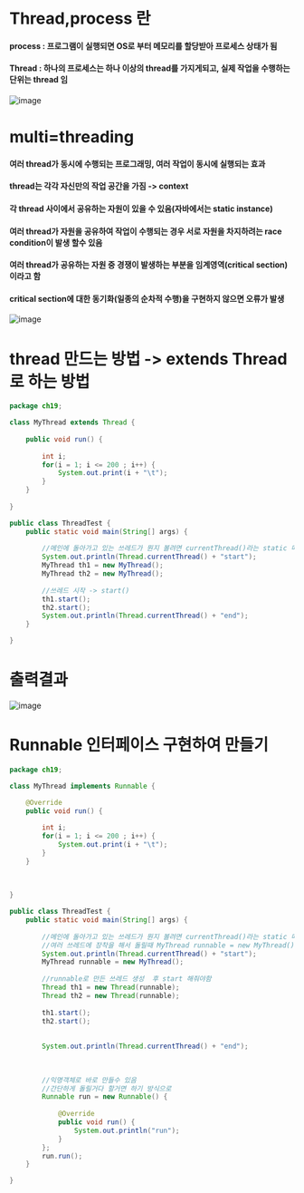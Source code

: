 # Thread,process 란
#### process : 프로그램이 실행되면 OS로 부터 메모리를 할당받아 프로세스 상태가 됨
#### Thread : 하나의 프로세스는 하나 이상의 thread를 가지게되고, 실제 작업을 수행하는 단위는 thread 임
![image](https://user-images.githubusercontent.com/82345970/185827056-aec8c4e3-57b3-4de7-80d8-f0c5a7b5f255.png)

#  multi=threading
#### 여러 thread가 동시에 수행되는 프로그래밍, 여러 작업이 동시에 실행되는 효과
#### thread는 각각 자신만의  작업 공간을 가짐 -> context
#### 각 thread 사이에서 공유하는 자원이 있을 수 있음(자바에서는 static instance)
#### 여러 thread가 자원을 공유하여 작업이 수행되는 경우 서로 자원을 차지하려는 race condition이 발생 할수 있음
#### 여러 thread가 공유하는 자원 중 경쟁이 발생하는 부분을 임계영역(critical section) 이라고 함
#### critical section에 대한 동기화(일종의 순차적 수행)을 구현하지 않으면 오류가 발생
![image](https://user-images.githubusercontent.com/82345970/185828020-f45ce814-3490-48c5-8061-3dece3ca8b8e.png)

# thread 만드는 방법 -> extends Thread로 하는 방법
```java
package ch19;

class MyThread extends Thread {
	
	public void run() {
		
		int i;
		for(i = 1; i <= 200 ; i++) {
			System.out.print(i + "\t");
		}
	}
	
}

public class ThreadTest {
	public static void main(String[] args) {
		
		//메인에 돌아가고 있는 쓰레드가 뭔지 볼려면 currentThread()라는 static 메서드 호출 하면 됨 
		System.out.println(Thread.currentThread() + "start");
		MyThread th1 = new MyThread();
		MyThread th2 = new MyThread();
		
		//쓰레드 시작 -> start()
		th1.start();
		th2.start();
		System.out.println(Thread.currentThread() + "end");
	}

}
```
# 출력결과
![image](https://user-images.githubusercontent.com/82345970/185829283-7ec2d82e-02cc-41bf-8c6c-0f16cd5e6298.png)

# Runnable 인터페이스 구현하여 만들기
```java
package ch19;

class MyThread implements Runnable {

	@Override
	public void run() {
		
		int i;
		for(i = 1; i <= 200 ; i++) {
			System.out.print(i + "\t");
		}
	}
	
	
	
}

public class ThreadTest {
	public static void main(String[] args) {
		
		//메인에 돌아가고 있는 쓰레드가 뭔지 볼려면 currentThread()라는 static 메서드 호출 하면 됨 
		//여러 쓰레드에 장착을 해서 돌릴때 MyThread runnable = new MyThread(); 이렇게 생성
		System.out.println(Thread.currentThread() + "start");
		MyThread runnable = new MyThread();
		
		//runnable로 만든 쓰레드 생성  후 start 해줘야함
		Thread th1 = new Thread(runnable);
		Thread th2 = new Thread(runnable);
		
		th1.start();
		th2.start();
		
		
		System.out.println(Thread.currentThread() + "end");
		
		
		
		//익명객체로 바로 만들수 있음
		//간단하게 돌릴거다 할거면 하기 방식으로
		Runnable run = new Runnable() {
			
			@Override
			public void run() {
				System.out.println("run");
			}
		};
		run.run();
	}

}
```



